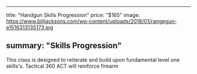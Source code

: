 


---
title: "Handgun Skills Progression"
price: "$165"
image: https://www.billjacksons.com/wp-content/uploads/2018/01/rangegun-e1516313135173.jpg

summary: "Skills Progression"
---
This class is designed to reiterate and build upon fundamental level one skills's.  Tactical 360 ACT will reinforce firearm
<!--stackedit_data:
eyJoaXN0b3J5IjpbLTIwMzM2MTYyNTEsLTQ1MTQxNjI5OSwtMT
Q4ODAxMTA1NV19
-->
